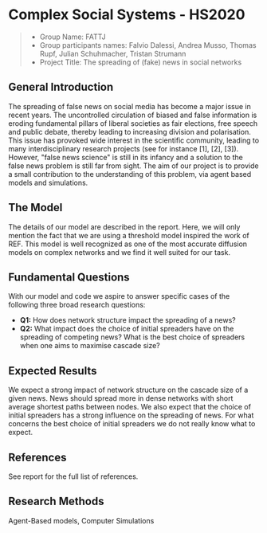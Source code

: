 # Complex Social Systems - HS2020

> * Group Name: FATTJ
> * Group participants names: Falvio Dalessi, Andrea Musso, Thomas Rupf, Julian Schuhmacher, Tristan Strumann
> * Project Title: The spreading of (fake) news in social networks

## General Introduction
The spreading of false news on social media has become a major issue in recent years. The uncontrolled circulation of biased and false information is eroding fundamental pillars of liberal societies as fair elections, free speech and public debate, thereby leading to increasing division and polarisation. This issue has provoked wide interest in the scientific community, leading to many interdisciplinary research projects (see for instance [1], [2], [3]). However, "false news science" is still in its infancy and a solution to the false news problem is still far from sight. The aim of our project is to provide a small contribution to the understanding of this problem, via agent based models and simulations.

## The Model

The details of our model are described in the report. Here, we will only mention the fact that we are using a threshold model inspired the work of REF.
This model is well recognized as one of the most accurate diffusion models on complex networks and we find it well suited for our task.

## Fundamental Questions

With our model and code we aspire to answer specific cases of the following three broad research questions:
* **Q1:** How does network structure impact the spreading of a news?
* **Q2:** What impact does the choice of initial spreaders have on the spreading of competing news? What is the best choice of spreaders when one aims to maximise cascade size?

## Expected Results

We expect a strong impact of network structure on the cascade size of a given news. News should spread more in dense networks with short average shortest paths between nodes. We also expect that the choice of initial spreaders has a strong influence on the spreading of news. For what concerns the best choice of initial spreaders we do not really know what to expect.


## References 

See report for the full list of references.

## Research Methods

Agent-Based models, Computer Simulations

